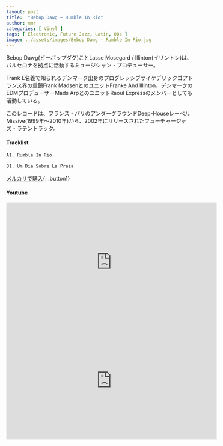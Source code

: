 ```yaml
---
layout: post
title:  "Bebop Dawg – Rumble In Rio"
author: mmr
categories: [ Vinyl ]
tags: [ Electronic, Future Jazz, Latin, 00s ]
image: ../assets/images/Bebop Dawg – Rumble In Rio.jpg
---
```


Bebop Dawg(ビーボップダグ)ことLasse Mosegard / Illinton(イリントン)は、バルセロナを拠点に活動するミュージシャン・プロデューサー。

Frank E名義で知られるデンマーク出身のプログレッシブサイケデリックゴアトランス界の重鎮Frank MadsenとのユニットFranke And Illinton、デンマークのEDMプロデューサーMads ArpとのユニットRaoul Expressのメンバーとしても活動している。

このレコードは、フランス・パリのアンダーグラウンドDeep-HouseレーベルMissive(1999年〜2010年)から、2002年にリリースされたフューチャージャズ・ラテントラック。

#### Tracklist
```md
A1. Rumble In Rio

B1. Um Dia Sobre La Praia
```

[メルカリで購入](https://jp.mercari.com/item/m43241616237?afid=6142608987){: .button1}

#### Youtube
<iframe width="560" height="315" src="https://www.youtube.com/embed/aBBPb65exo4?si=ZVW61qNZpcouv00R" title="YouTube video player" frameborder="0" allow="accelerometer; autoplay; clipboard-write; encrypted-media; gyroscope; picture-in-picture; web-share" referrerpolicy="strict-origin-when-cross-origin" allowfullscreen></iframe>

<iframe width="560" height="315" src="https://www.youtube.com/embed/vrT7tRyS4Ic?si=zoHijMsjtWmsnxcn" title="YouTube video player" frameborder="0" allow="accelerometer; autoplay; clipboard-write; encrypted-media; gyroscope; picture-in-picture; web-share" referrerpolicy="strict-origin-when-cross-origin" allowfullscreen></iframe>